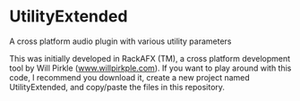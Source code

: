 # UtilityExtended
A cross platform audio plugin with various utility parameters

This was initially developed in RackAFX (TM), a cross platform development tool by Will Pirkle (www.willpirkple.com). If you want to play around with this code, I recommend you download it, create a new project named UtilityExtended, and copy/paste the files in this repository. 
